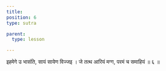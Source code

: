```yaml
---
title: 
position: 6
type: sutra

parent:
  type: lesson

---
```


इहमेगे उ भासंति, सायं सायेण विज्जइ । 
जे तत्थ आरियं मग्ग, परमं च समाहियं ॥ ६ ॥